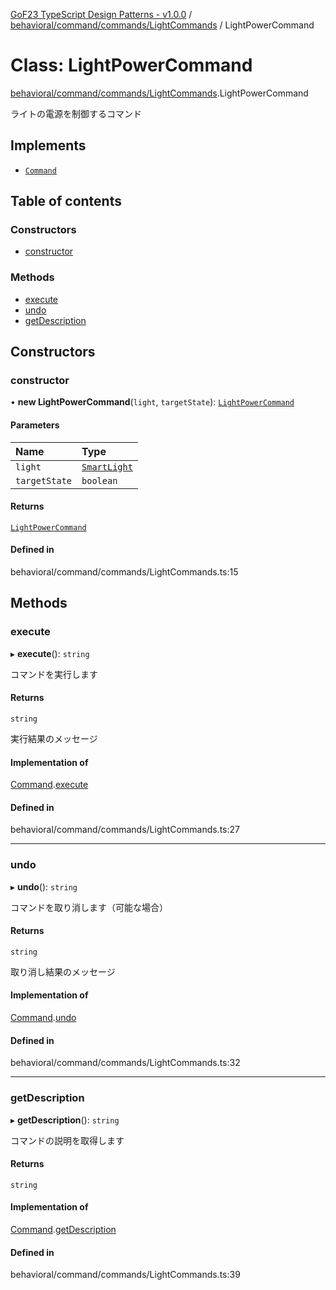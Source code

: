 [GoF23 TypeScript Design Patterns - v1.0.0](../README.md) / [behavioral/command/commands/LightCommands](../modules/behavioral_command_commands_LightCommands.md) / LightPowerCommand

# Class: LightPowerCommand

[behavioral/command/commands/LightCommands](../modules/behavioral_command_commands_LightCommands.md).LightPowerCommand

ライトの電源を制御するコマンド

## Implements

- [`Command`](../interfaces/behavioral_command_Command.Command.md)

## Table of contents

### Constructors

- [constructor](behavioral_command_commands_LightCommands.LightPowerCommand.md#constructor)

### Methods

- [execute](behavioral_command_commands_LightCommands.LightPowerCommand.md#execute)
- [undo](behavioral_command_commands_LightCommands.LightPowerCommand.md#undo)
- [getDescription](behavioral_command_commands_LightCommands.LightPowerCommand.md#getdescription)

## Constructors

### constructor

• **new LightPowerCommand**(`light`, `targetState`): [`LightPowerCommand`](behavioral_command_commands_LightCommands.LightPowerCommand.md)

#### Parameters

| Name | Type |
| :------ | :------ |
| `light` | [`SmartLight`](behavioral_command_devices_SmartLight.SmartLight.md) |
| `targetState` | `boolean` |

#### Returns

[`LightPowerCommand`](behavioral_command_commands_LightCommands.LightPowerCommand.md)

#### Defined in

behavioral/command/commands/LightCommands.ts:15

## Methods

### execute

▸ **execute**(): `string`

コマンドを実行します

#### Returns

`string`

実行結果のメッセージ

#### Implementation of

[Command](../interfaces/behavioral_command_Command.Command.md).[execute](../interfaces/behavioral_command_Command.Command.md#execute)

#### Defined in

behavioral/command/commands/LightCommands.ts:27

___

### undo

▸ **undo**(): `string`

コマンドを取り消します（可能な場合）

#### Returns

`string`

取り消し結果のメッセージ

#### Implementation of

[Command](../interfaces/behavioral_command_Command.Command.md).[undo](../interfaces/behavioral_command_Command.Command.md#undo)

#### Defined in

behavioral/command/commands/LightCommands.ts:32

___

### getDescription

▸ **getDescription**(): `string`

コマンドの説明を取得します

#### Returns

`string`

#### Implementation of

[Command](../interfaces/behavioral_command_Command.Command.md).[getDescription](../interfaces/behavioral_command_Command.Command.md#getdescription)

#### Defined in

behavioral/command/commands/LightCommands.ts:39

